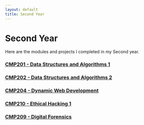 ```yaml
---
layout: default
title: Second Year
---
```


# Second Year

Here are the modules and projects I completed in my Second year.

### [CMP201 - Data Structures and Algorithms 1](Software1/DSA1.md)
### [CMP202 - Data Structures and Algorithms 2](Software2/DSA2.md)
### [CMP204 - Dynamic Web Development](Module3.md)
### [CMP210 - Ethical Hacking 1](Module4.md)
### [CMP209 - Digital Forensics](Module5.md)
